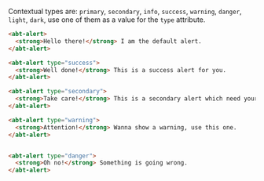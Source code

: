 
Contextual types are: ```primary```, ```secondary```, ```info```, ```success```, ```warning```, ```danger```,  ```light```, ```dark```, use one of them as a value for the ```type``` attribute.

```html
<abt-alert>
  <strong>Hello there!</strong> I am the default alert.
</abt-alert>

<abt-alert type="success">
  <strong>Well done!</strong> This is a success alert for you.
</abt-alert>

<abt-alert type="secondary">
  <strong>Take care!</strong> This is a secondary alert which need your attention.
</abt-alert>

<abt-alert type="warning">
  <strong>Attention!</strong> Wanna show a warning, use this one.
</abt-alert>


<abt-alert type="danger">
  <strong>Oh no!</strong> Something is going wrong.
</abt-alert>
```